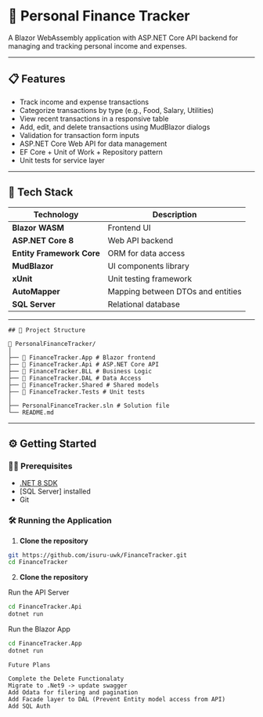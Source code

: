 # 💸 Personal Finance Tracker

A Blazor WebAssembly application with ASP.NET Core API backend for managing and tracking personal income and expenses.

---

## 📋 Features

- Track income and expense transactions
- Categorize transactions by type (e.g., Food, Salary, Utilities)
- View recent transactions in a responsive table
- Add, edit, and delete transactions using MudBlazor dialogs
- Validation for transaction form inputs
- ASP.NET Core Web API for data management
- EF Core + Unit of Work + Repository pattern
- Unit tests for service layer

---

## 🚀 Tech Stack

| Technology       | Description                            |
|------------------|----------------------------------------|
| **Blazor WASM**  | Frontend UI                            |
| **ASP.NET Core 8** | Web API backend                      |
| **Entity Framework Core** | ORM for data access           |
| **MudBlazor**    | UI components library                  |
| **xUnit**        | Unit testing framework                 |
| **AutoMapper**   | Mapping between DTOs and entities      |
| **SQL Server**   | Relational database                    |

---
```
## 🧩 Project Structure

📁 PersonalFinanceTracker/
│
├── 📁 FinanceTracker.App # Blazor frontend
├── 📁 FinanceTracker.Api # ASP.NET Core API
├── 📁 FinanceTracker.BLL # Business Logic
├── 📁 FinanceTracker.DAL # Data Access
├── 📁 FinanceTracker.Shared # Shared models
├── 📁 FinanceTracker.Tests # Unit tests
│
├── PersonalFinanceTracker.sln # Solution file
└── README.md

```
---

## ⚙️ Getting Started

### 🧑‍💻 Prerequisites

- [.NET 8 SDK](https://dotnet.microsoft.com/download)
- [SQL Server] installed
- Git

### 🛠️ Running the Application

1. **Clone the repository**

```bash
git https://github.com/isuru-uwk/FinanceTracker.git
cd FinanceTracker
```

2. **Clone the repository**

Run the API Server

```bash
cd FinanceTracker.Api
dotnet run
```

Run the Blazor App

```bash
cd FinanceTracker.App
dotnet run
```

```
Future Plans

Complete the Delete Functionalaty
Migrate to .Net9 -> update swagger
Add Odata for filering and pagination
Add Facade layer to DAL (Prevent Entity model access from API)
Add SQL Auth

```

